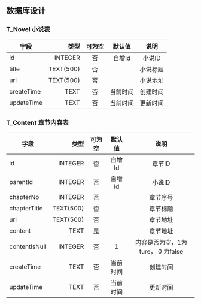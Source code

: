 ## 数据库设计

### T_Novel 小说表

|  字段          |   类型      |  可为空  |  默认值    |  说明     |
| ------------- |  --------:  | :-----: | :-------: | :------: |
|  id           |  INTEGER    |  否     |  自增Id    |  小说ID   |
|  title        |  TEXT(500)  |  否     |           |  小说标题  |
|  url          |  TEXT(500)  |  否     |           |  小说地址  |
|  createTime   |  TEXT       |  否     |   当前时间  |  创建时间  |
|  updateTime   |  TEXT       |  否     |   当前时间  |  更新时间  |

### T_Content 章节内容表

|  字段            |   类型      |  可为空   |  默认值   |  说明                             |
| --------------- |  --------:  | :------: | :------: | :------------------------------: |
|  id             |  INTEGER    |  否      |  自增Id   |  章节ID                          |
|  parentId       |  INTEGER    |  否      |  自增Id   |  小说ID                          |
|  chapterNo      |  INTEGER    |  否      |          |  章节序号                         |
|  chapterTitle   |  TEXT(500)  |  否      |          |  章节标题                         |
|  url            |  TEXT(500)  |  否      |          |  章节地址                         |
|  content        |  TEXT       |  是      |          |  章节地址                         |
|  contentIsNull  |  INTEGER    |  否      |   1      |  内容是否为空，1为ture， 0 为false  |
|  createTime     |  TEXT       |  否      |  当前时间  |  创建时间                         |
|  updateTime     |  TEXT       |  否      |  当前时间  |  更新时间                         |